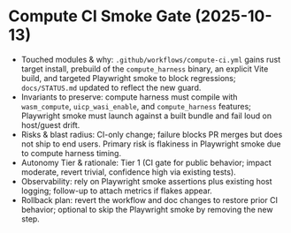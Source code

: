 # Compute CI Smoke Gate (2025-10-13)

- Touched modules & why: `.github/workflows/compute-ci.yml` gains rust target install, prebuild of the `compute_harness` binary, an explicit Vite build, and targeted Playwright smoke to block regressions; `docs/STATUS.md` updated to reflect the new guard.
- Invariants to preserve: compute harness must compile with `wasm_compute`, `uicp_wasi_enable`, and `compute_harness` features; Playwright smoke must launch against a built bundle and fail loud on host/guest drift.
- Risks & blast radius: CI-only change; failure blocks PR merges but does not ship to end users. Primary risk is flakiness in Playwright smoke due to compute harness timing.
- Autonomy Tier & rationale: Tier 1 (CI gate for public behavior; impact moderate, revert trivial, confidence high via existing tests).
- Observability: rely on Playwright smoke assertions plus existing host logging; follow-up to attach metrics if flakes appear.
- Rollback plan: revert the workflow and doc changes to restore prior CI behavior; optional to skip the Playwright smoke by removing the new step.
